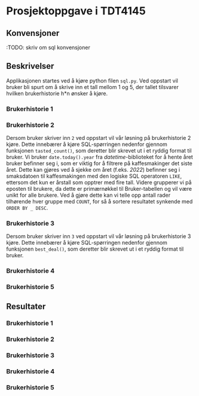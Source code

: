 # Prosjektoppgave i TDT4145


## Konvensjoner

:TODO: skriv om sql konvensjoner 

## Beskrivelser

Applikasjonen startes ved å kjøre python filen `sql.py`. Ved oppstart vil bruker bli spurt om å skrive inn et tall mellom 1 og 5, der tallet tilsvarer hvilken brukerhistorie h*n ønsker å kjøre.

### Brukerhistorie 1



### Brukerhistorie 2

Dersom bruker skriver inn `2` ved oppstart vil vår løsning på brukerhistorie 2 kjøre. Dette innebærer å kjøre SQL-spørringen nedenfor gjennom funksjonen `tasted_count()`, som deretter blir skrevet ut i et ryddig format til bruker. Vi bruker `date.today().year` fra _datetime_-biblioteket for å hente året bruker befinner seg i, som er viktig for å filtrere på kaffesmakinger det siste året. Dette kan gjøres ved å sjekke om året (f.eks. _2022_) befinner seg i smaksdatoen til kaffesmakingen med den logiske SQL operatoren `LIKE`, ettersom det kun er årstall som opptrer med fire tall. Videre grupperer vi på eposten til brukere, da dette er primærnøkkel til Bruker-tabellen og vil være unikt for alle brukere. Ved å gjøre dette kan vi telle opp antall rader tilhørende hver gruppe med `COUNT`, for så å sortere resultatet synkende med `ORDER BY _ DESC`.

### Brukerhistorie 3

Dersom bruker skriver inn `3` ved oppstart vil vår løsning på brukerhistorie 3 kjøre. Dette innebærer å kjøre SQL-spørringen nedenfor gjennom funksjonen `best_deal()`, som deretter blir skrevet ut i et ryddig format til bruker.

### Brukerhistorie 4



### Brukerhistorie 5


## Resultater

### Brukerhistorie 1



### Brukerhistorie 2



### Brukerhistorie 3



### Brukerhistorie 4



### Brukerhistorie 5
